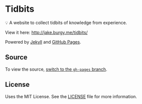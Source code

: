 # Tidbits

:bulb: A website to collect tidbits of knowledge from experience.

View it here: http://jake.burgy.me/tidbits/

Powered by [Jekyll](https://jekyllrb.com/) and [GitHub Pages](https://pages.github.com/).

## Source

To view the source, [switch to the `gh-pages` branch](https://github.com/qJake/tidbits/tree/gh-pages).

## License

Uses the MIT License. See the [LICENSE](license) file for more information.
